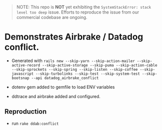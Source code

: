 > NOTE: This repo is **NOT** yet exhibiting the `SystemStackError: stack level too deep` issue. Efforts to reproduce the issue from our commercial codebase are ongoing.

# Demonstrates Airbrake / Datadog conflict.

* Generated with `rails new --skip-yarn --skip-action-mailer --skip-active-record --skip-active-storage --skip-puma --skip-action-cable --skip-sprockets --skip-spring --skip-listen --skip-coffee --skip-javascript --skip-turbolinks --skip-test --skip-system-test --skip-bootsnap --api datadog_airbrake_conflict`

* dotenv gem added to gemfile to load ENV variables
* ddtrace and airbrake added and configured.

## Reproduction

* run `rake ddab:conflict`
